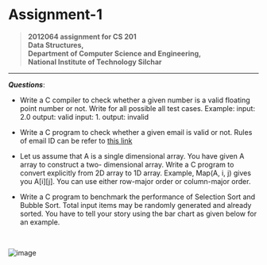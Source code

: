 # Assignment-1

> **2012064 assignment for CS 201** <br/>
> **Data Structures, <br/>
> Department of Computer Science and Engineering, <br/>
> National Institute of Technology Silchar**

---
***Questions***:

- Write a C compiler to check whether a given number is a valid floating point number or not. Write for all possible all test cases. Example: input: 2.0 output: valid input: 1. output: invalid

- Write a C program to check whether a given email is valid or not. Rules of email ID can be refer to  [this link](https://en.wikipedia.org/wiki/Email_address)

- Let us assume that A is a single dimensional array. You have given A array to construct a two- dimensional array. Write a C program to convert explicitly from 2D array to 1D array. Example, Map(A, i, j) gives you A[i][j]. You can use either row-major order or column-major order.

- Write a C program to benchmark the performance of Selection Sort and Bubble Sort. Total input items may be randomly generated and already sorted. You have to tell your story using the bar chart as given below for an example. 
<br/>

![image](https://user-images.githubusercontent.com/75561866/136516049-f72727b7-bcbb-4f73-82bb-b84d5ed7f6a5.png)

